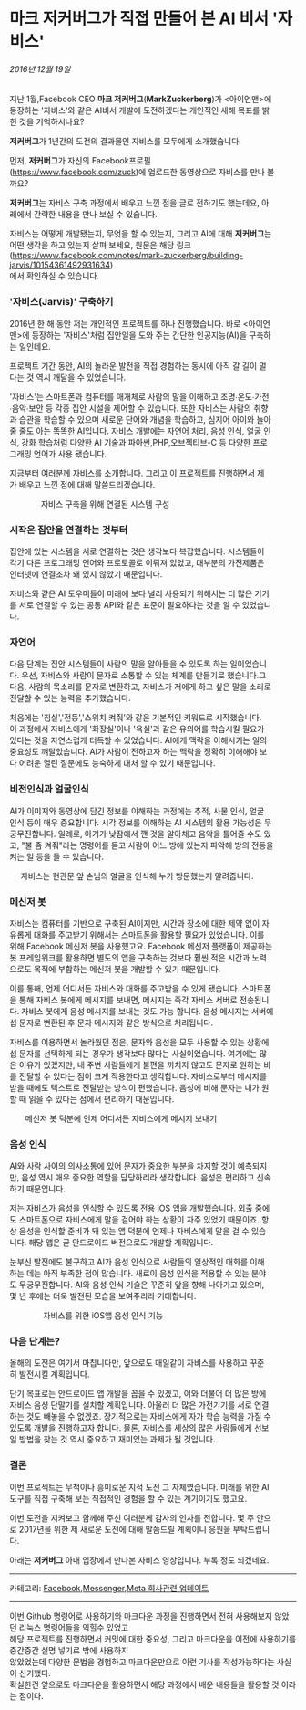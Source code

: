 마크 저커버그가 직접 만들어 본 AI 비서 '자비스'
===============================================    
###### 2016년 12월 19일

지난 1월,Facebook CEO **마크 저커버그**(**MarkZuckerberg**)가 <아이언맨>에   
등장하는 '자비스'와 같은 AI비서 개발에 도전하겠다는 개인적인 새해 목표를 밝   
힌 것을 기억하시나요?   

**저커버그**가 1년간의 도전의 결과물인 자비스를 모두에게 소개했습니다.

먼저, **저커버그**가 자신의 Facebook프로필   
(<https://www.facebook.com/zuck>)에 업로드한 동영상으로 자비스를 만나 볼    
까요?     

**저커버그**는 자비스 구축 과정에서 배우고 느낀 점을 글로 전하기도 했는데요, 아   
래에서 간략한 내용을 만나 보실 수 있습니다.   

자비스는 어떻게 개발됐는지, 무엇을 할 수 있는지, 그리고 AI에 대해 **저커버그**는    
어떤 생각을 하고 있는지 살펴 보세요, 원문은 해당 링크   
(<https://www.facebook.com/notes/mark-zuckerberg/building-jarvis/10154361492931634>)   
에서 확인하실 수 있습니다.

### '자비스(Jarvis)' 구축하기

2016년 한 해 동안 저는 개인적인 프로젝트를 하나 진행했습니다. 바로 <아이언   
맨>에 등장하는 '자비스'처럼 집안일을 도와 주는 간단한 인공지능(AI)을 구축하   
는 일인데요.

프로젝트 기간 동안, AI의 놀라운 발전을 직접 경험하는 동시에 아직 갈 길이 멀   
다는 것 역시 깨달을 수 있었습니다.

'자비스'는 스마트폰과 컴퓨터를 매개체로 사람의 말을 이해하고 조명∙온도∙가전   
∙음악∙보안 등 각종 집안 시설을 제어할 수 있습니다. 또한 자비스는 사람의 취향   
과 습관을 학습할 수 있으며 새로운 단어와 개념을 학습하고, 심지어 아이와 놀아    
줄 줄도 아는 똑똑한 AI입니다. 자비스 개발에는 자연어 처리, 음성 인식, 얼굴 인   
식, 강화 학습처럼 다양한 AI 기술과 파아썬,PHP,오브젝티브-C 등 다양한 프로    
그래밍 언어가 사용 됐습니다.

지금부터 여러분께 자비스를 소개합니다. 그리고 이 프로젝트를 진행하면서 제   
가 배우고 느낀 점에 대해 말씀드리겠습니다.

&nbsp;&nbsp;&nbsp;&nbsp;&nbsp;&nbsp;&nbsp;&nbsp;&nbsp;&nbsp;&nbsp;&nbsp;&nbsp;&nbsp;자비스 구축을 위해 연결된 시스템 구성

### 시작은 집안을 연결하는 것부터

집안에 있는 시스템을 서로 연결하는 것은 생각보다 복잡했습니다. 시스템들이   
각기 다른 프로그래밍 언어와 프로토콜로 이뤄져 있었고, 대부분의 가전제품은    
인터넷에 연결조차 돼 있지 않았기 때문입니다.   

자비스와 같은 AI 도우미들이 미래에 보다 널리 사용되기 위해서는 더 많은 기기   
를 서로 연결할 수 있는 공통 API와 같은 표준이 필요하다는 것을 알 수 있었습니   
다.

### 자연어

다음 단계는 집안 시스템들이 사람의 말을 알아들을 수 있도록 하는 일이었습니   
다. 우선, 자비스와 사람이 문자로 소통할 수 있는 체계를 만들기로 했습니다.그   
다음, 사람의 목소리를 문자로 변환하고, 자비스가 저에게 하고 싶은 말을 소리로   
전달할 수 있는 능력을 추가했습니다.

처음에는 '침실','전등','스위치 켜줘'와 같은 기본적인 키워드로 시작했습니다.   
이 과정에서 자비스에게 '화장실'이나 '욕실'과 같은 유의어를 학습시킬 필요가   
있다는 것을 자연스럽게 터득할 수 있었습니다. AI에게 맥락을 이해시키는 일의   
중요성도 꺠달았습니다. AI가 사람이 전하고자 하는 맥락을 정확히 이해해야 보   
다 어려운 열린 질문에도 능숙하게 대처 할 수 있기 때문입니다.

### 비전인식과 얼굴인식

AI가 이미지와 동영상에 담긴 정보를 이해하는 과정에는 추적, 사물 인식, 얼굴   
인식 등이 매우 중요합니다. 시각 정보를 이해하는 AI 시스템의 활용 가능성은 무    
궁무진합니다. 일례로, 아기가 낮잠에서 깬 것을 알아채고 음악을 틀어줄 수도 있   
고, "불 좀 켜줘"라는 명령어를 듣고 사람이 어느 방에 있는지 파악해 방의 전등을   
켜는 일 등을 들 수 있습니다.

&nbsp;&nbsp;&nbsp;&nbsp;&nbsp;자비스는 현관문 앞 손님의 얼굴을 인식해 누가 방문했는지 알려줍니다.

### 메신저 봇

자비스는 컴퓨터를 기반으로 구축된 AI이지만, 시간과 장소에 대한 제약 없이 자   
유롭게 대화를 주고받기 위해서는 스마트폰을 활용할 필요가 있었습니다. 이를   
위해 Facebook 메신저 봇을 사용했고요. Facebook 메신저 플랫폼이 제공하는    
봇 프레임워크를 활용하면 별도의 앱을 구축하는 것보다 훨씬 적은 시간과 노력   
으로도 목적에 부합하는 메신저 봇을 개발할 수 있기 때문입니다.

이를 통해, 언제 어디서든 자비스와 대화를 주고받을 수 있게 됐습니다. 스마트폰   
을 통해 자비스 봇에게 메시지를 보내면, 메시지는 즉각 자비스 서버로 전송됩니   
다. 자비스 봇에게 음성 메시지를 보내는 것도 가능 합니다. 음성 메시지는 서버에    
섭 문자로 변환된 후 문자 메시지와 같은 방식으로 처리됩니다.

자비스를 이용하면서 놀라웠던 점은, 문자와 음성을 모두 사용할 수 있는 상황에    
섭 문자를 선택하게 되는 경우가 생각보다 많다는 사실이었습니다. 여기에는 많    
은 이유가 있겠지만, 내 주변 사람들에게 불편을 끼치지 않고도 문자로 원하는 바   
를 전달할 수 있다는 점이 크게 작용한다고 생각합니다. 자비스로부터 메시지를    
받을 때에도 텍스트로 전달받는 방식이 편했습니다. 음성에 비해 문자는 내가 원    
할 때 읽을 수 있다는 점에서 편리하기 때문입니다.

&nbsp;&nbsp;&nbsp;&nbsp;&nbsp;&nbsp;&nbsp;메신저 봇 덕분에 언제 어디서든 자비스에게 메시지 보내기

### 음성 인식

AI와 사람 사이의 의사소통에 있어 문자가 중요한 부분을 차지할 것이 예측되지   
만, 음성 역시 매우 중요한 역할을 담당하리라 생각합니다. 음성은 편리하고 신속   
하기 때문입니다.

저는 자비스가 음성을 인식할 수 있도록 전용 iOS 앱을 개발했습니다. 외출 중에    
도 스마트폰으로 자비스에게 말을 걸어야 하는 상황이 자주 있었기 때문이죠. 항   
상 음성을 인식할 준비가 돼 있는 앱 덕분에 언제나 자비스에게 말을 걸 수 있습   
니다. 해당 앱은 곧 안드로이드 버전으로도 개발할 계획입니다.

눈부신 발전에도 불구하고 AI가 음성 인식으로 사람들의 일상적인 대화를 이해   
하는 데는 아직 부족한 점이 많습니다. 새로이 음성 인식을 적용할 수 있는 분야    
도 무궁무진합니다. AI와 음성 인식 기술은 꾸준히 앞을 향해 나아가고 있으며,    
몇 년 후에는 더욱 발전된 모습을 보여주리라 기대합니다. 

&nbsp;&nbsp;&nbsp;&nbsp;&nbsp;&nbsp;&nbsp;&nbsp;&nbsp;&nbsp;&nbsp;&nbsp;&nbsp;&nbsp;&nbsp;자비스를 위한 iOS앱 음성 인식 기능

### 다음 단계는?

올해의 도전은 여기서 마칩니다만, 앞으로도 매일같이 자비스를 사용하고 꾸준   
히 발전시킬 계획입니다.

단기 목표로는 안드로이드 앱 개발을 꼽을 수 있겠고, 이와 더불어 더 많은 방에    
자비스 음성 단말기를 설치할 계획입니다. 아울러 더 많은 가전기기를 서로 연결    
하는 것도 빼놓을 수 없겠죠. 장기적으로는 자비스에게 자가 학습 능력을 가질 수   
있도록 개발을 진행하고자 합니다. 물론, 자비스를 세상의 많은 사람들에게 선보   
일 방법을 찾는 것 역시 중요하고 재미있는 과제가 될 것입니다.

### 결론

이번 프로젝트는 무척이나 흥미로운 지적 도전 그 자체였습니다. 미래를 위한 AI   
도구를 직접 구축해 보는 직접적인 경험을 할 수 있는 계기이기도 했고요.

이번 도전을 지켜보고 함께해 주신 여러분께 감사의 인사를 전합니다. 몇 주 안으    
로 2017년을 위한 제 새로운 도전에 대해 말씀드릴 계획이니 응원을 부탁드립니   
다.


아래는 **저커버그** 아내 입장에서 만나본 자비스 영상입니다. 부록 정도 되겠네요.

---   

카테고리:
[Facebook](https://about.fb.com/ko/news/category/technologies/facebook-app/),[Messenger](https://about.fb.com/ko/news/category/technologies/messenger/),[Meta 회사관련 업데이트](https://about.fb.com/ko/news/category/meta/)   

---

이번 Github 명령어로 사용하기와 마크다운 과정을 진행하면서 전혀 사용해보지 않았던 리눅스 명령어들을 익힐수 있었고    
해당 프로젝트를 진행하면서 커밋에 대한 중요성, 그리고 마크다운을 이전에 사용하기를 중간중간 설명 넣기로 밖에 사용하지   
않았었는데 다양한 문법을 경험하고 마크다운만으로 이런 기사를 작성가능하다는 사실이 신기했다.    
확실한건 앞으로도 마크다운을 활용하면서 해당 과정에서 배운 내용들을 활용할 것 이라는 점이다.

